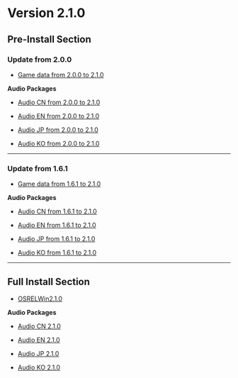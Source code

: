 # Version 2.1.0

## Pre-Install Section

### Update from 2.0.0

- [Game data from 2.0.0 to 2.1.0](https://autopatchhk.yuanshen.com/client_app/update/hk4e_global/10/game_2.0.0_2.1.0_diff_kYU5QpgOiPB1woI4.zip)

**Audio Packages**

- [Audio CN from 2.0.0 to 2.1.0](https://autopatchhk.yuanshen.com/client_app/update/hk4e_global/10/zh-cn_2.0.0_2.1.0_diff_UCr51Zxdu9aAjGYg.zip)

- [Audio EN from 2.0.0 to 2.1.0](https://autopatchhk.yuanshen.com/client_app/update/hk4e_global/10/en-us_2.0.0_2.1.0_diff_n8EeG923ZU1BPcgq.zip)

- [Audio JP from 2.0.0 to 2.1.0](https://autopatchhk.yuanshen.com/client_app/update/hk4e_global/10/ja-jp_2.0.0_2.1.0_diff_Ub6DpehQk19xKEVa.zip)

- [Audio KO from 2.0.0 to 2.1.0](https://autopatchhk.yuanshen.com/client_app/update/hk4e_global/10/ko-kr_2.0.0_2.1.0_diff_SYrI5qspl1z4tBRn.zip)

----

### Update from 1.6.1

- [Game data from 1.6.1 to 2.1.0](https://autopatchhk.yuanshen.com/client_app/update/hk4e_global/10/game_1.6.1_2.1.0_diff_lEOthRaCuMIB4rTN.zip)

**Audio Packages**

- [Audio CN from 1.6.1 to 2.1.0](https://autopatchhk.yuanshen.com/client_app/update/hk4e_global/10/zh-cn_1.6.1_2.1.0_diff_vh3oYQe1kctqNIbO.zip)

- [Audio EN from 1.6.1 to 2.1.0](https://autopatchhk.yuanshen.com/client_app/update/hk4e_global/10/en-us_1.6.1_2.1.0_diff_VLagihjWn3rFAm8X.zip)

- [Audio JP from 1.6.1 to 2.1.0](https://autopatchhk.yuanshen.com/client_app/update/hk4e_global/10/ja-jp_1.6.1_2.1.0_diff_uFVREQ8SgUcOlNoP.zip)

- [Audio KO from 1.6.1 to 2.1.0](https://autopatchhk.yuanshen.com/client_app/update/hk4e_global/10/ko-kr_1.6.1_2.1.0_diff_XyfOJVYxLSlR21zA.zip)

----

## Full Install Section

- [OSRELWin2.1.0](https://autopatchhk.yuanshen.com/client_app/pc_mihoyo/20210901_db535e31166295ac/GenshinImpact_2.1.0.zip)

**Audio Packages**

- [Audio CN 2.1.0](https://autopatchhk.yuanshen.com/client_app/pc_mihoyo/20210901_db535e31166295ac/Audio_Chinese_2.1.0.zip)

- [Audio EN 2.1.0](https://autopatchhk.yuanshen.com/client_app/pc_mihoyo/20210901_db535e31166295ac/Audio_English(US)_2.1.0.zip)

- [Audio JP 2.1.0](https://autopatchhk.yuanshen.com/client_app/pc_mihoyo/20210901_db535e31166295ac/Audio_Japanese_2.1.0.zip)

- [Audio KO 2.1.0](https://autopatchhk.yuanshen.com/client_app/pc_mihoyo/20210901_db535e31166295ac/Audio_Korean_2.1.0.zip)
